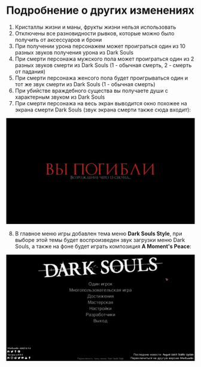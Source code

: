 # Подробнение о других изменениях

1. Кристаллы жизни и маны, фрукты жизни нельзя использовать
2. Отключены все разновидности рывков, которые можно было получить от аксессуаров и брони
3. При получении урона персонажем может проиграться один из 10 разных звуков получения урона из Dark Souls
4. При смерти персонажа мужского пола может проиграться один из 2 разных звуков смерти из Dark Souls (1 - обычная смерть, 2 - смерть от падания)
5. При смерти персонажа женсого пола будет проигрываться один и тот же звук смерти из Dark Souls (1 - обычная смерть)
6. При убийстве враждебного существа вы получаете души с характерным звуком из Dark Souls
7. При смерти персонажа на весь экран выводится окно похожее на экрана смерти Dark Souls (звук экрана смерти также сюда входит):

![](images/DeathScreen_RU.jpg)

8. В главное меню игры добавлен тема меню **Dark Souls Style**, при выборе этой темы будет воспроизведен звук загрузки меню Dark Souls, а также на фоне будет играть композиция **A Moment's Peace**:

![](images/MenuTheme_RU.jpg)
